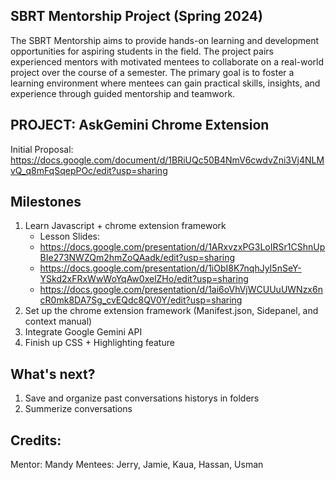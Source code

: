 ## SBRT Mentorship Project (Spring 2024) 
The SBRT Mentorship aims to provide hands-on learning and development opportunities for aspiring students in the field. The project pairs experienced mentors with motivated mentees to collaborate on a real-world project over the course of a semester. The primary goal is to foster a learning environment where mentees can gain practical skills, insights, and experience through guided mentorship and teamwork. 

## PROJECT: AskGemini Chrome Extension
Initial Proposal: https://docs.google.com/document/d/1BRiUQc50B4NmV6cwdvZni3Vj4NLMvQ_q8mFqSqepPOc/edit?usp=sharing

## Milestones
1. Learn Javascript + chrome extension framework
     - Lesson Slides:
     - https://docs.google.com/presentation/d/1ARxvzxPG3LoIRSr1CShnUpBIe273NWZQm2hmZoQAadk/edit?usp=sharing
     - https://docs.google.com/presentation/d/1iObI8K7nqhJyI5nSeY-YSkd2xFRxWwWoYqAw0xelZHo/edit?usp=sharing
     - https://docs.google.com/presentation/d/1ai6oVhVjWCUUuUWNzx6ncR0mk8DA7Sg_cvEQdc8QV0Y/edit?usp=sharing
2. Set up the chrome extension framework (Manifest.json, Sidepanel, and context manual)
3. Integrate Google Gemini API 
4. Finish up CSS + Highlighting feature

## What's next?
1. Save and organize past conversations historys in folders
2. Summerize conversations

## Credits: 
Mentor: Mandy 
Mentees: Jerry, Jamie, Kaua, Hassan, Usman 




